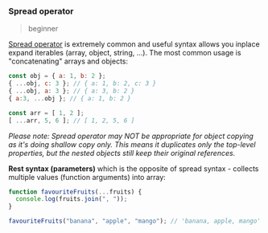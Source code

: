 ### Spread operator

> beginner

[Spread operator](https://developer.mozilla.org/en-US/docs/Web/JavaScript/Reference/Operators/Spread_syntax) is extremely common and useful syntax allows you inplace expand iterables (array, object, string, ...). The most common usage is "concatenating" arrays and objects:

```js
const obj = { a: 1, b: 2 };
{ ...obj, c: 3 }; // { a: 1, b: 2, c: 3 }
{ ...obj, a: 3 }; // { a: 3, b: 2 }
{ a:3, ...obj }; // { a: 1, b: 2 }

const arr = [ 1, 2 ];
[ ...arr, 5, 6 ]; // [ 1, 2, 5, 6 ]
```

_Please note: Spread operator may NOT be appropriate for object copying as it's doing shallow copy only. This means it duplicates only the top-level properties, but the nested objects still keep their original references._

**Rest syntax (parameters)** which is the opposite of spread syntax - collects multiple values (function arguments) into array:

```js
function favouriteFruits(...fruits) {
  console.log(fruits.join(", "));
}

favouriteFruits("banana", "apple", "mango"); // 'banana, apple, mango'
```
